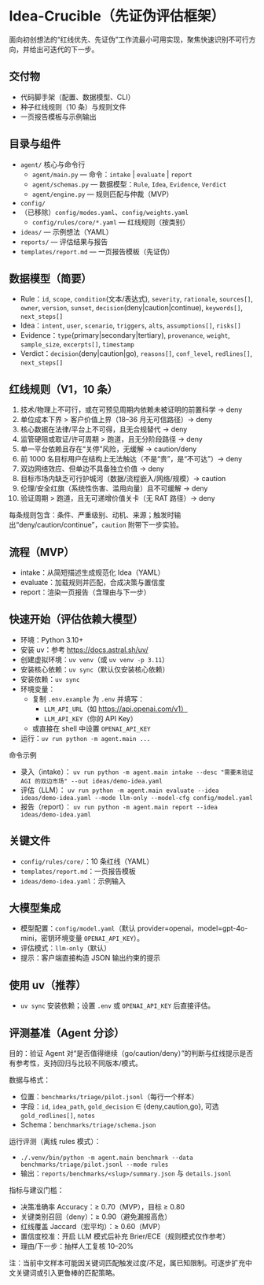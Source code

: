 # Idea-Crucible（先证伪评估框架）

面向初创想法的“红线优先、先证伪”工作流最小可用实现，聚焦快速识别不可行方向，并给出可迭代的下一步。

## 交付物
- 代码脚手架（配置、数据模型、CLI）
- 种子红线规则（10 条）与规则文件
- 一页报告模板与示例输出

## 目录与组件
- `agent/` 核心与命令行
  - `agent/main.py` — 命令：`intake` | `evaluate` | `report`
  - `agent/schemas.py` — 数据模型：`Rule`, `Idea`, `Evidence`, `Verdict`
  - `agent/engine.py` — 规则匹配与仲裁（MVP）
- `config/`
- （已移除）`config/modes.yaml`、`config/weights.yaml`
  - `config/rules/core/*.yaml` — 红线规则（按类别）
- `ideas/` — 示例想法（YAML）
- `reports/` — 评估结果与报告
- `templates/report.md` — 一页报告模板（先证伪）

## 数据模型（简要）
- Rule：`id`, `scope`, `condition`(文本/表达式), `severity`, `rationale`, `sources[]`, `owner`, `version`, `sunset`, `decision`(deny|caution|continue), `keywords[]`, `next_steps[]`
- Idea：`intent`, `user`, `scenario`, `triggers`, `alts`, `assumptions[]`, `risks[]`
- Evidence：`type`(primary|secondary|tertiary), `provenance`, `weight`, `sample_size`, `excerpts[]`, `timestamp`
- Verdict：`decision`(deny|caution|go), `reasons[]`, `conf_level`, `redlines[]`, `next_steps[]`

## 红线规则（V1，10 条）
1) 技术/物理上不可行，或在可预见周期内依赖未被证明的前置科学 → deny
2) 单位成本下界 > 客户价值上界（18–36 月无可信路径）→ deny
3) 核心数据在法律/平台上不可得，且无合规替代 → deny
4) 监管硬阻或取证/许可周期 > 跑道，且无分阶段路径 → deny
5) 单一平台依赖且存在“关停”风险，无缓解 → caution/deny
6) 前 1000 名目标用户在结构上无法触达（不是“贵”，是“不可达”）→ deny
7) 双边网络效应、但单边不具备独立价值 → deny
8) 目标市场内缺乏可行护城河（数据/流程嵌入/网络/规模）→ caution
9) 伦理/安全红旗（系统性伤害、滥用向量）且不可缓解 → deny
10) 验证周期 > 跑道，且无可递增价值关卡（无 RAT 路径）→ deny

每条规则包含：条件、严重级别、动机、来源；触发时输出“deny/caution/continue”，`caution` 附带下一步实验。

## 流程（MVP）
- intake：从简短描述生成规范化 Idea（YAML）
- evaluate：加载规则并匹配，合成决策与置信度
- report：渲染一页报告（含理由与下一步）

## 快速开始（评估依赖大模型）
- 环境：Python 3.10+
- 安装 uv：参考 https://docs.astral.sh/uv/
- 创建虚拟环境：`uv venv`（或 `uv venv -p 3.11`）
- 安装核心依赖：`uv sync`（默认仅安装核心依赖）
- 安装依赖：`uv sync`
- 环境变量：
  - 复制 `.env.example` 为 `.env` 并填写：
    - `LLM_API_URL`（如 https://api.openai.com/v1）
    - `LLM_API_KEY`（你的 API Key）
  - 或直接在 shell 中设置 `OPENAI_API_KEY`
- 运行：`uv run python -m agent.main ...`

命令示例
- 录入（intake）：
  `uv run python -m agent.main intake --desc "需要未验证 AGI 的双边市场" --out ideas/demo-idea.yaml`
- 评估（LLM）：
  `uv run python -m agent.main evaluate --idea ideas/demo-idea.yaml --mode llm-only --model-cfg config/model.yaml`
- 报告（report）：
  `uv run python -m agent.main report --idea ideas/demo-idea.yaml`

## 关键文件
- `config/rules/core/`：10 条红线（YAML）
- `templates/report.md`：一页报告模板
- `ideas/demo-idea.yaml`：示例输入

## 大模型集成
- 模型配置：`config/model.yaml`（默认 provider=openai，model=gpt-4o-mini，密钥环境变量 `OPENAI_API_KEY`）。
- 评估模式：`llm-only`（默认）
- 提示：客户端直接构造 JSON 输出约束的提示

## 使用 uv（推荐）
- `uv sync` 安装依赖；设置 `.env` 或 `OPENAI_API_KEY` 后直接评估。



## 评测基准（Agent 分诊）
目的：验证 Agent 对“是否值得继续（go/caution/deny）”的判断与红线提示是否有参考性，支持回归与比较不同版本/模式。

数据与格式：
- 位置：`benchmarks/triage/pilot.jsonl`（每行一个样本）
- 字段：`id`, `idea_path`, `gold_decision` ∈ {deny,caution,go}, 可选 `gold_redlines[]`, `notes`
- Schema：`benchmarks/triage/schema.json`

运行评测（离线 rules 模式）：
- `./.venv/bin/python -m agent.main benchmark --data benchmarks/triage/pilot.jsonl --mode rules`
- 输出：`reports/benchmarks/<slug>/summary.json` 与 `details.jsonl`

指标与建议门槛：
- 决策准确率 Accuracy：≥ 0.70（MVP），目标 ≥ 0.80
- 关键类别召回（deny）：≥ 0.90（避免漏报高危）
- 红线覆盖 Jaccard（宏平均）：≥ 0.60（MVP）
- 置信度校准：开启 LLM 模式后补充 Brier/ECE（规则模式仅作参考）
- 理由/下一步：抽样人工复核 10–20%

注：当前中文样本可能因关键词匹配触发过度/不足，属已知限制。可逐步扩充中文关键词或引入更鲁棒的匹配策略。
